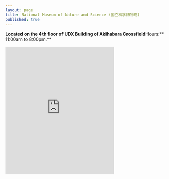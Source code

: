 ```yaml
---
layout: page
title: National Museum of Nature and Science (国立科学博物館)
published: true
---
```

**Located on the 4th floor of UDX Building of Akihabara Crossfield**Hours:** 11:00am to 8:00pm.**

<div class="mapouter"><div class="gmap_canvas"><iframe width="339" height="400" id="gmap_canvas" src="https://maps.google.com/maps?q=Akihabara UDX, 4-14-1 Sotokanda, Chiyoda-ku, Tokyo 101-002&t=&z=19&ie=UTF8&iwloc=&output=embed" frameborder="0" scrolling="no" marginheight="0" marginwidth="0"></iframe></div><a href="https://www.crocothemes.net">wordpress themes</a><style>.mapouter{overflow:hidden;height:400px;width:339px;}.gmap_canvas {background:none!important;height:400px;width:339px;}</style></div>